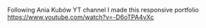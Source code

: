 Following Ania Kubów YT channel I made this responsive portfolio
https://www.youtube.com/watch?v=-D6oTPA4vXc